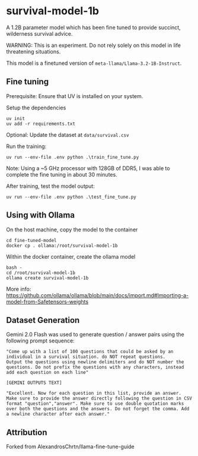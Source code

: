 # survival-model-1b

A 1.2B parameter model which has been fine tuned to provide succinct, wilderness survival advice.

WARNING: This is an experiment. Do not rely solely on this model in life threatening situations.


This model is a finetuned version of `meta-llama/Llama-3.2-1B-Instruct`.



## Fine tuning

Prerequisite: Ensure that UV is installed on your system.

Setup the dependencies
```
uv init
uv add -r requirements.txt
```

Optional: Update the dataset at `data/survival.csv`

Run the training:
```
uv run --env-file .env python .\train_fine_tune.py
```

Note: Using a ~5 GHz processor with 128GB of DDR5, I was able to complete the fine tuning in about 30 minutes. 

After training, test the model output:
```
uv run --env-file .env python .\test_fine_tune.py
```

## Using with Ollama

On the host machine, copy the model to the container
```
cd fine-tuned-model
docker cp . ollama:/root/survival-model-1b
```

Within the docker container, create the ollama model
```
bash -
cd /root/survival-model-1b
ollama create survival-model-1b
```

More info:
https://github.com/ollama/ollama/blob/main/docs/import.md#Importing-a-model-from-Safetensors-weights


## Dataset Generation

Gemini 2.0 Flash was used to generate question / answer pairs using the following prompt sequence:

```
"Come up with a list of 100 questions that could be asked by an individual in a survival situation. do NOT repeat questions.
Output the questions using newline delimiters and do NOT number the questions. Do not prefix the questions with any characters, instead add each question on each line"
```

```
[GEMINI OUTPUTS TEXT]
```

```
"Excellent. Now for each question in this list, provide an answer. Make sure to provide the answer directly following the question in CSV format "question","answer". Make sure to use double quotation marks over both the questions and the answers. Do not forget the comma. Add a newline character after each answer."
```


## Attribution

Forked from AlexandrosChrtn/llama-fine-tune-guide